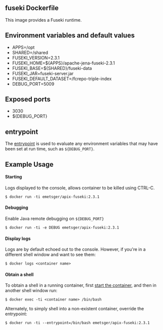 ## fuseki Dockerfile

This image provides a Fuseki runtime.

## Environment variables and default values

* APPS=/opt
* SHARED=/shared
* FUSEKI_VERSION=2.3.1
* FUSEKI_HOME=${APPS}/apache-jena-fuseki-2.3.1
* FUSEKI_BASE=${SHARED}/fuseki-data
* FUSEKI_JAR=fuseki-server.jar
* FUSEKI_DEFAULT_DATASET=/fcrepo-triple-index
* DEBUG_PORT=5009

## Exposed ports

* 3030
* ${DEBUG_PORT}

## entrypoint

The [entrypoint](entrypoint.sh) is used to evaluate any environment variables that may have been set at run time, such as `${DEBUG_PORT}`.

## Example Usage

#### Starting

Logs displayed to the console, allows container to be killed using CTRL-C.

`$ docker run -ti emetsger/apix-fuseki:2.3.1`

#### Debugging

Enable Java remote debugging on `${DEBUG_PORT}`

`$ docker run -ti -e DEBUG emetsger/apix-fuseki:2.3.1`

#### Display logs

Logs are by default echoed out to the console.  However, if you're in a different shell window and want to see them:

`$ docker logs <container name>`

#### Obtain a shell

To obtain a shell in a running container, first [start the container](#starting), and then in another shell window run:

`$ docker exec -ti <container name> /bin/bash`

Alternately, to simply shell into a non-existent container, override the entrypoint:

`$ docker run -ti --entrypoint=/bin/bash emetsger/apix-fuseki:2.3.1`
